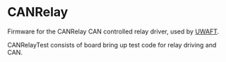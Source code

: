 CANRelay
========

Firmware for the CANRelay CAN controlled relay driver, used by 
[UWAFT](http://uwaft.com).

CANRelayTest consists of board bring up test code for relay driving and CAN.

